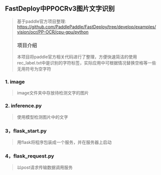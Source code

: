 ## FastDeploy中PPOCRv3图片文字识别
>基于paddle官方项目整理: https://github.com/PaddlePaddle/FastDeploy/tree/develop/examples/vision/ocr/PP-OCR/cpu-gpu/python
>### 项目介绍
>本项目将paddle官方相关代码进行了整理，方便快速简洁的使用  
>rec_label.txt中是识别的字符标签，实际应用中可根据情况替换空格等一些无用符号为空字符
### 1. image
>image文件夹中存放待检测文字的图片
### 2. inference.py
>使用模型检测图片中的文字
### 3，flask_start.py
>用flask将程序包装成一个服务，并在服务器上启动
### 4，flask_request.py
>以post请求传输数据调用服务